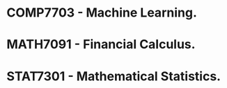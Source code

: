 # COMP7703 - Machine Learning.
# MATH7091 - Financial Calculus.
# STAT7301 - Mathematical Statistics.
